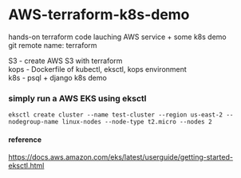 # AWS-terraform-k8s-demo
hands-on terraform code lauching AWS service + some k8s demo<br>
git remote name: terraform

S3 - create AWS S3 with terraform <br>
kops - Dockerfile of kubectl, eksctl, kops environment <br>
k8s - psql + django k8s demo

### simply run a AWS EKS using eksctl
    eksctl create cluster --name test-cluster --region us-east-2 --nodegroup-name linux-nodes --node-type t2.micro --nodes 2
  
#### reference
https://docs.aws.amazon.com/eks/latest/userguide/getting-started-eksctl.html
